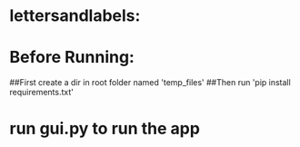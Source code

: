 # lettersandlabels:

# Before Running:
##First create a dir in root folder named 'temp_files'
##Then run 'pip install requirements.txt'

# run gui.py to run the app
